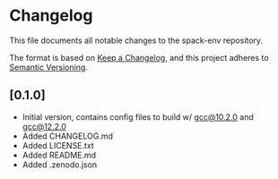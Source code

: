 # Changelog

This file documents all notable changes to the spack-env repository.

The format is based on [Keep a Changelog](https://keepachangelog.com/en/1.0.0/), and this project adheres to [Semantic Versioning](https://semver.org/spec/v2.0.0.html).

## [0.1.0]
- Initial version, contains config files to build w/ gcc@10.2.0 and gcc@12.2.0
- Added CHANGELOG.md
- Added LICENSE.txt
- Added README.md
- Added .zenodo.json

